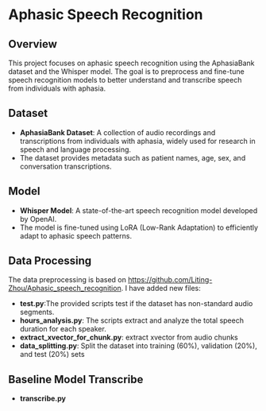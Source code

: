 # Aphasic Speech Recognition

## Overview
This project focuses on aphasic speech recognition using the AphasiaBank dataset and the Whisper model. The goal is to preprocess and fine-tune speech recognition models to better understand and transcribe speech from individuals with aphasia.

## Dataset
- **AphasiaBank Dataset**: A collection of audio recordings and transcriptions from individuals with aphasia, widely used for research in speech and language processing.
- The dataset provides metadata such as patient names, age, sex, and conversation transcriptions.

## Model
- **Whisper Model**: A state-of-the-art speech recognition model developed by OpenAI.
- The model is fine-tuned using LoRA (Low-Rank Adaptation) to efficiently adapt to aphasic speech patterns.

## Data Processing
The data preprocessing is based on https://github.com/Liting-Zhou/Aphasic_speech_recognition.
I have added new files:
- **test.py**:The provided scripts test if the dataset has non-standard audio segments.
- **hours_analysis.py**: The scripts extract and analyze the total speech duration for each speaker.
- **extract_xvector_for_chunk.py**: extract xvector from audio chunks
- **data_splitting.py**: Split the dataset into training (60%), validation (20%), and test (20%) sets

## Baseline Model Transcribe
- **transcribe.py**
  

